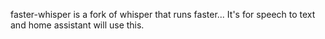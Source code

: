 faster-whisper is a fork of whisper that runs faster...
It's for speech to text and home assistant will use this.